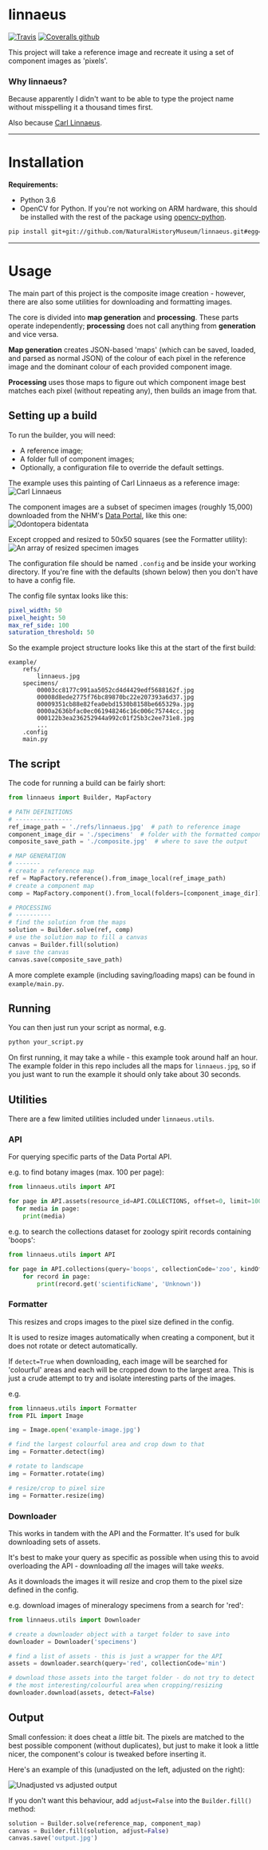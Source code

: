 # linnaeus

[![Travis](https://img.shields.io/travis/NaturalHistoryMuseum/linnaeus.svg?style=flat-square)](https://travis-ci.org/NaturalHistoryMuseum/linnaeus)
[![Coveralls github](https://img.shields.io/coveralls/github/NaturalHistoryMuseum/linnaeus.svg?style=flat-square)](https://coveralls.io/github/NaturalHistoryMuseum/linnaeus)

This project will take a reference image and recreate it using a set of component images as 'pixels'.

### Why linnaeus?
Because apparently I didn't want to be able to type the project name without misspelling it a thousand times first.

Also because [Carl Linnaeus](https://en.wikipedia.org/wiki/Carl_Linnaeus).

---

# Installation

**Requirements:**
- Python 3.6
- OpenCV for Python. If you're not working on ARM hardware, this should be installed with the rest of the package using [opencv-python](https://github.com/skvark/opencv-python).


```sh
pip install git+git://github.com/NaturalHistoryMuseum/linnaeus.git#egg=linnaeus
```

---

# Usage

The main part of this project is the composite image creation - however, there are also some utilities for downloading and formatting images.

The core is divided into **map generation** and **processing**. These parts operate independently; **processing** does not call anything from **generation** and vice versa.

**Map generation** creates JSON-based 'maps' (which can be saved, loaded, and parsed as normal JSON) of the colour of each pixel in the reference image and the dominant colour of each provided component image.

**Processing** uses those maps to figure out which component image best matches each pixel (without repeating any), then builds an image from that. 

## Setting up a build

To run the builder, you will need:
- A reference image;
- A folder full of component images;
- Optionally, a configuration file to override the default settings.

The example uses this painting of Carl Linnaeus as a reference image:
![Carl Linnaeus](docs/static/images/ref.jpg)

The component images are a subset of specimen images (roughly 15,000) downloaded from the NHM's [Data Portal](http://data.nhm.ac.uk), like this one:
![Odontopera bidentata](http://www.nhm.ac.uk/services/media-store/asset/7364c60db49610b3ec31d854f0972d20c61fcd0c/contents/thumbnail)

Except cropped and resized to 50x50 squares (see the Formatter utility):
![An array of resized specimen images](docs/static/images/specimens.jpg)

The configuration file should be named `.config` and be inside your working directory. If you're fine with the defaults (shown below) then you don't have to have a config file.

The config file syntax looks like this:

```yaml
pixel_width: 50
pixel_height: 50
max_ref_side: 100
saturation_threshold: 50
```

So the example project structure looks like this at the start of the first build:

```
example/
    refs/
        linnaeus.jpg
    specimens/
        00003cc8177c991aa5052cd4d4429edf5688162f.jpg
        00008d8ede2775f76bc89870bc22e207393a6d37.jpg
        00009351cb88e82fea0ebd1530b8158be665329a.jpg
        0000a2636bfac0ec061948246c16c006c75744cc.jpg
        000122b3ea236252944a992c01f25b3c2ee731e8.jpg
        ...
    .config
    main.py
```

## The script

The code for running a build can be fairly short:

```python
from linnaeus import Builder, MapFactory

# PATH DEFINITIONS
# ----------------
ref_image_path = './refs/linnaeus.jpg'  # path to reference image
component_image_dir = './specimens'  # folder with the formatted components
composite_save_path = './composite.jpg'  # where to save the output

# MAP GENERATION
# -------
# create a reference map
ref = MapFactory.reference().from_image_local(ref_image_path)
# create a component map
comp = MapFactory.component().from_local(folders=[component_image_dir])

# PROCESSING
# ----------
# find the solution from the maps
solution = Builder.solve(ref, comp)
# use the solution map to fill a canvas
canvas = Builder.fill(solution)
# save the canvas
canvas.save(composite_save_path)
```

A more complete example (including saving/loading maps) can be found in `example/main.py`.

## Running

You can then just run your script as normal, e.g.

```bash
python your_script.py
```

On first running, it may take a while - this example took around half an hour. The example folder in this repo includes all the maps for `linnaeus.jpg`, so if you just want to run the example it should only take about 30 seconds.

## Utilities

There are a few limited utilities included under `linnaeus.utils`.

### API

For querying specific parts of the Data Portal API.

e.g. to find botany images (max. 100 per page):
```python
from linnaeus.utils import API

for page in API.assets(resource_id=API.COLLECTIONS, offset=0, limit=100, collectionCode='bot'):
  for media in page:
    print(media)
```

e.g. to search the collections dataset for zoology spirit records containing 'boops':
```python
from linnaeus.utils import API

for page in API.collections(query='boops', collectionCode='zoo', kindOfObject='spirit'):
    for record in page:
        print(record.get('scientificName', 'Unknown'))
```

### Formatter

This resizes and crops images to the pixel size defined in the config.

It is used to resize images automatically when creating a component, but it does not rotate or detect automatically.

If `detect=True` when downloading, each image will be searched for 'colourful' areas and each will be cropped down to the largest area. This is just a crude attempt to try and isolate interesting parts of the images.

e.g.
```python
from linnaeus.utils import Formatter
from PIL import Image

img = Image.open('example-image.jpg')

# find the largest colourful area and crop down to that
img = Formatter.detect(img)

# rotate to landscape
img = Formatter.rotate(img)

# resize/crop to pixel size
img = Formatter.resize(img)
```

### Downloader

This works in tandem with the API and the Formatter. It's used for bulk downloading sets of assets.

It's best to make your query as specific as possible when using this to avoid overloading the API - downloading _all_ the images will take _weeks_.

As it downloads the images it will resize and crop them to the pixel size defined in the config.

e.g. download images of mineralogy specimens from a search for 'red':
```python
from linnaeus.utils import Downloader

# create a downloader object with a target folder to save into
downloader = Downloader('specimens')

# find a list of assets - this is just a wrapper for the API
assets = downloader.search(query='red', collectionCode='min')

# download those assets into the target folder - do not try to detect
# the most interesting/colourful area when cropping/resizing
downloader.download(assets, detect=False)
```

## Output

Small confession: it does cheat a _little_ bit. The pixels are matched to the best possible component (without duplicates), but just to make it look a little nicer, the component's colour is tweaked before inserting it.

Here's an example of this (unadjusted on the left, adjusted on the right):

![Unadjusted vs adjusted output](docs/static/images/comparison.jpg)

If you don't want this behaviour, add `adjust=False` into the `Builder.fill()` method:

```python
solution = Builder.solve(reference_map, component_map)
canvas = Builder.fill(solution, adjust=False)
canvas.save('output.jpg')
```

